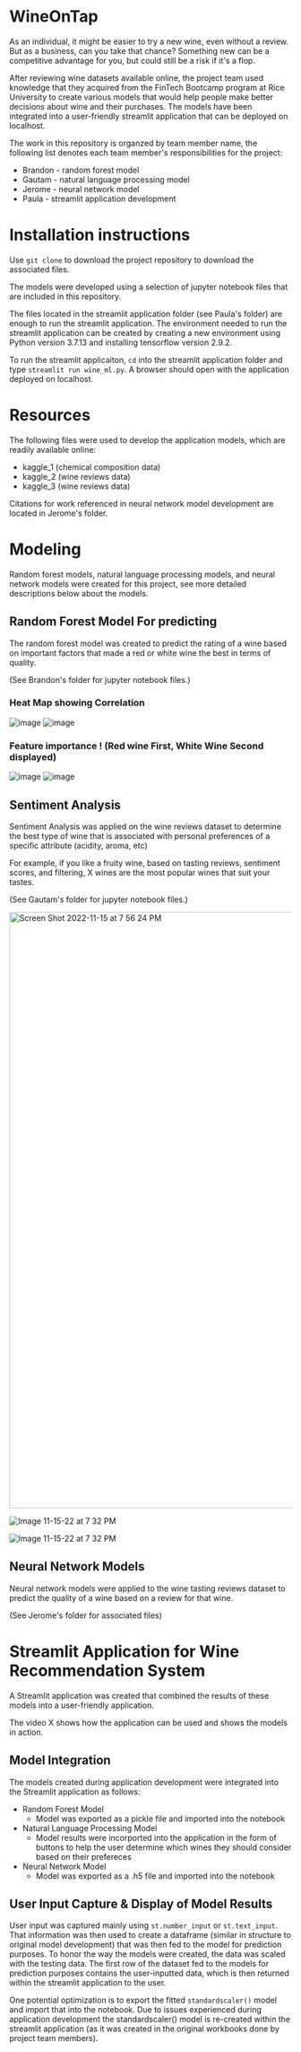 # WineOnTap

As an individual, it might be easier to try a new wine, even without a review. But as a business, can you take that chance? Something new can be a competitive advantage for you, but could still be a risk if it's a flop.

After reviewing wine datasets available online, the project team used knowledge that they acquired from the FinTech Bootcamp program at Rice University to create various models that would help people make better decisions about wine and their purchases. The models have been integrated into a user-friendly streamlit application that can be deployed on localhost.  

The work in this repository is organzed by team member name, the following list denotes each team member's responsibilities for the project: 
* Brandon - random forest model
* Gautam - natural language processing model
* Jerome - neural network model
* Paula - streamlit application development

# Installation instructions

Use `git clone` to download the project repository to download the associated files. 

The models were developed using a selection of jupyter notebook files that are included in this repository. 

The files located in the streamlit application folder (see Paula's folder) are enough to run the streamlit application. The environment needed to run the streamlit application can be created by creating a new environment using Python version 3.7.13 and installing tensorflow version 2.9.2. 

To run the streamlit applicaiton, `cd` into the streamlit application folder and type `streamlit run wine_ml.py`. A browser should open with the application deployed on localhost. 

# Resources

The following files were used to develop the application models, which are readily available online: 

* kaggle_1 (chemical composition data)
* kaggle_2 (wine reviews data)
* kaggle_3 (wine reviews data)

Citations for work referenced in neural network model development are located in Jerome's folder.

# Modeling

Random forest models, natural language processing models, and neural network models were created for this project, see more detailed descriptions below about the models. 

## Random Forest Model For predicting 
The random forest model was created to predict the rating of a wine
based on important factors that made a red or white wine the best in terms of quality.

(See Brandon's folder for jupyter notebook files.) 

### Heat Map showing Correlation 
![image](https://user-images.githubusercontent.com/106267420/202585106-e78c48f7-b747-47c4-9883-0b6d0b6415fe.png)
![image](https://user-images.githubusercontent.com/106267420/202585414-2a79c9c0-a989-4006-8c0c-332dae89ecc7.png)

### Feature importance ! (Red wine First, White Wine Second displayed)
![image](https://user-images.githubusercontent.com/106267420/202585953-d743f81e-f808-4531-97cb-da5a06f8327b.png)
![image](https://user-images.githubusercontent.com/106267420/202586455-96f38142-58f3-4dda-9609-55aef970238f.png)

## Sentiment Analysis 

Sentiment Analysis was applied on the wine reviews dataset to determine the best type of wine that is associated with personal preferences of a specific attribute (acidity, aroma, etc) 

For example, if you like a fruity wine, based on tasting reviews, sentiment scores, and filtering, X wines are the most popular wines that suit your tastes.

(See Gautam's folder for jupyter notebook files.) 


<img width="1062" alt="Screen Shot 2022-11-15 at 7 56 24 PM" src="https://user-images.githubusercontent.com/107082333/202930328-b1961369-1ad6-4769-bae7-a424d8293459.png">

![Image 11-15-22 at 7 32 PM](https://user-images.githubusercontent.com/107082333/202930391-3215e7fc-b26a-473c-856f-05960b4e2507.jpg)

![Image 11-15-22 at 7 32 PM](https://user-images.githubusercontent.com/107082333/202930382-c09c51e7-faa8-4dc3-958b-063bd0b61b5f.jpg)








## Neural Network Models

Neural network models were applied to the wine tasting reviews dataset to predict the quality of a wine based on a review for that wine. 

(See Jerome's folder for associated files)

# Streamlit Application for Wine Recommendation System

A Streamlit application was created that combined the results of these models into a user-friendly application.

The video X shows how the application can be used and shows the models in action. 

## Model Integration

The models created during application development were integrated into the Streamlit application as follows: 
* Random Forest Model
    * Model was exported as a pickle file and imported into the notebook
* Natural Language Processing Model
    * Model results were incorported into the application in the form of buttons to help the user determine which wines they should consider based on their prefereces
* Neural Network Model
    * Model was exported as a .h5 file and imported into the notebook

## User Input Capture & Display of Model Results

User input was captured mainly using `st.number_input` or `st.text_input`. That information was then used to create a dataframe (similar in structure to original model development) that was then fed to the model for prediction purposes. To honor the way the models were created, the data was scaled with the testing data. The first row of the dataset fed to the models for prediction purposes contains the user-inputted data, which is then returned within the streamlit application to the user.   

One potential optimization is to export the fitted `standardscaler()` model and import that into the notebook. Due to issues experienced during application development the standardscaler() model is re-created within the streamlit application (as it was created in the original workbooks done by project team members).





